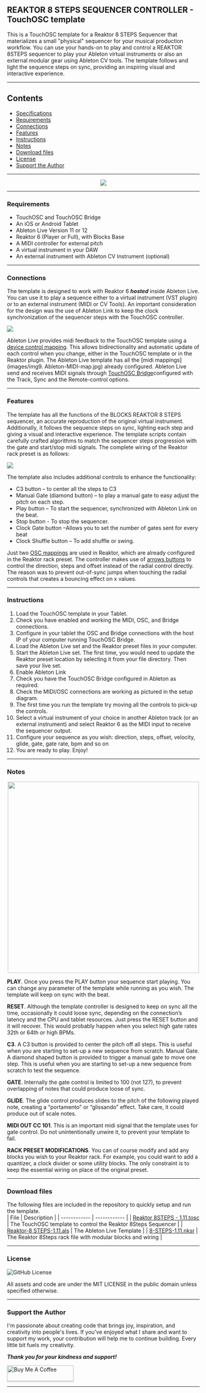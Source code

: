 ## REAKTOR 8 STEPS SEQUENCER CONTROLLER - TouchOSC template

This is a TouchOSC template for a Reaktor 8 STEPS Sequencer that materializes a small "physical" sequencer for your musical production workflow. You can use your hands-on to play and control a REAKTOR 8STEPS sequencer to play your Ableton virtual instruments or also an external modular gear using Ableton CV tools. The template follows and light the sequence steps on sync, providing an inspiring visual and interactive experience.

---
## Contents
- [Specifications](SPECS.md)
- [Requirements](#requirements)
- [Connections](#connections)
- [Features](#features)
- [Instructions](#instructions)
- [Notes](#notes)
- [Download files](#Download-files)
- [License](#license)
- [Support the Author](#support-the-author)

---

<div align="center"> 

![](images/img0.gif)

</div>

---

### Requirements
-   TouchOSC and TouchOSC Bridge
-   An iOS or Android Tablet
-   Ableton Live Version 11 or 12
-   Reaktor 6 (Player or Full), with Blocks Base
-   A MIDI controller for external pitch
-   A virtual instrument in your DAW
-   An external instrument with Ableton CV Instrument (optional)

---

### Connections
The template is designed to work with Reaktor 6 ***hosted*** inside Ableton Live. You can use it to play a sequence either to a virtual instrument (VST plugin) or to an external instrument (MIDI or CV Tools). An important consideration for the design was the use of Ableton Link to keep the clock synchronization of the sequencer steps with the TouchOSC controller.

![](images/img3.Ableton_TouchOSC_setup.jpg)

Ableton Live provides midi feedback to the TouchOSC template using a [device control mapping](images/img4.Ableton_Reaktor_Device_Controller.jpg). This allows bidirectionality and automatic update of each control when you change, either in the TouchOSC template or in the Reaktor plugin. The Ableton Live template has all the [midi mappings](images/img9. Ableton-MIDI-map.jpg) already configured. Ableton Live send and receives MIDI signals through [TouchOSC Bridge](images/img5.TouchOSC_Bridge_config.jpg)configured with the Track, Sync and the Remote-control options.

---

### Features
The template has all the functions of the BLOCKS REAKTOR 8 STEPS sequencer, an accurate reproduction of the original virtual instrument. Additionally, it follows the sequence steps on sync, lighting each step and giving a visual and interactive experience. The template scripts contain carefully crafted algorithms to match the sequencer steps progression with the gate and start/stop midi signals.  The complete wiring of the Reaktor rack preset is as follows: 

![](images/img6.Reaktor-8-STEPS-rack.jpg)

The template also includes additional controls to enhance the functionality:

- C3 button – to center all the steps to C3
- Manual Gate (diamond button) – to play a manual gate to easy adjust the pitch on each step. 
- Play button – To start the sequencer, synchronized with Ableton Link on the beat.
- Stop button - To stop the sequencer.
- Clock Gate button –Allows you to set the number of gates sent for every beat
- Clock Shuffle button – To add shuffle or swing.

Just two [OSC mappings](images/img7.Reaktor_OSC_map.jpg) are used in Reaktor, which are already configured in the Reaktor rack preset. The controller makes use of [arrows buttons](images/img8.Direction-Steps-Offset.png) to control the direction, steps and offset instead of the radial control directly. The reason was to prevent out-of-sync jumps when touching the radial controls that creates a bouncing effect on x values.

---

### Instructions
1. Load the TouchOSC template in your Tablet.
2. Check you have enabled and working the MIDI, OSC, and Bridge connections.
3. Configure in your tablet the OSC and Bridge connections with the host IP of your computer running TouchOSC Bridge. 
4. Load the Ableton Live set and the Reaktor preset files in your computer. 
5. Start the Ableton Live set. The first time, you would need to update the Reaktor preset location by selecting it from your file directory. Then save your live set. 
6. Enable Ableton Link
7. Check you have the TouchOSC Bridge configured in Ableton as required.
8. Check the MIDI/OSC connections are working as pictured in the setup diagram.
9. The first time you run the template try moving all the controls to pick-up the controls. 
10. Select a virtual instrument of your choice in another Ableton track (or an external instrument) and select Reaktor 6 as the MIDI input to receive the sequencer output. 
11. Configure your sequence as you wish: direction, steps, offset, velocity, glide, gate, gate rate, bpm and so on
12. You are ready to play. Enjoy!

---

### Notes

<div align="center">  
  <img src="images/img2.Reaktor-8STEPS_layout.png" with=500 height=500>
</div>

**PLAY**. Once you press the PLAY button your sequence start playing. You can change any parameter of the template while running as you wish. The template will keep on sync with the beat. 

**RESET**. Although the template controller is designed to keep on sync all the time, occasionally it could loose sync, depending on the connection’s latency and the CPU and tablet resources. Just press the RESET button and it will recover. This would probably happen when you select high gate rates 32th or 64th or high BPMs. 

**C3**. A C3 button is provided to center the pitch off all steps. This is useful when you are starting to set-up a new sequence from scratch.
Manual Gate. A diamond shaped button is provided to trigger a manual gate to move one step. This is useful when you are starting to set-up a new sequence from scratch to test the sequence.

**GATE**. Internally the gate control is limited to 100 (not 127), to prevent overlapping of notes that could produce loose of sync. 

**GLIDE**. The glide control produces slides to the pitch of the following played note, creating a “portamento” or “glissando” effect. Take care, it could produce out of scale notes.

**MIDI OUT CC 101**. This is an important midi signal that the template uses for gate control. Do not unintentionally unwire it, to prevent your template to fail. 

**RACK PRESET MODIFICATIONS**. You can of course modify and add any blocks you wish to your Reaktor rack. For example, you could want to add a quantizer, a clock divider or some utility blocks. The only constraint is to keep the essential wiring on place of the original preset. 

---

### Download files
The following files are included in the repository to quickly setup and run the template.  
| File | Description   |
| ------------ | ------------ |
| [Reaktor 8STEPS - 1.11.tosc](touchosc/Reaktor-8STEPS-1.11.01.tosc) | The TouchOSC template to control the Reaktor 8Steps Sequencer  |
| [Reaktor-8 STEPS-1.11.als](files/Reaktor-8-STEPS-1.11.als)   | The Ableton Live Template   |
| [8-STEPS-1.11.nksr](files/8-STEPS-1.11_.nksr)  | The Reaktor 8Steps rack file with modular blocks and wiring |

---

### License
![GitHub License](https://img.shields.io/github/license/murry61/touchosc-reaktor-8steps)

All assets and code are under the MIT LICENSE in the public domain unless specified otherwise.

---

### Support the Author
<p> 
I'm passionate about creating code that brings joy, inspiration, and creativity into people's lives. If you've enjoyed what I share and want to support my work, your contribution will help me to continue building. Every little bit fuels my creativity.
</p>

**_Thank you for your kindness and support!_** 

<a href="https://www.buymeacoffee.com/r1c4rd0" target="_blank"><img src="https://www.buymeacoffee.com/assets/img/custom_images/orange_img.png" alt="Buy Me A Coffee" style="height: 41px !important;width: 174px !important;box-shadow: 0px 3px 2px 0px rgba(190, 190, 190, 0.5) !important;-webkit-box-shadow: 0px 3px 2px 0px rgba(190, 190, 190, 0.5) !important;" ></a>

---


